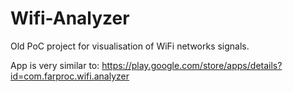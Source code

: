 # Wifi-Analyzer

Old PoC project for visualisation of WiFi networks signals.


App is very similar to: https://play.google.com/store/apps/details?id=com.farproc.wifi.analyzer
